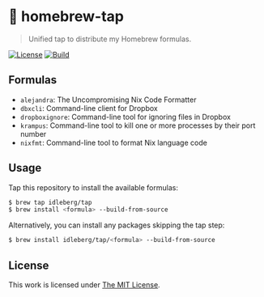 # :beer: homebrew-tap

> Unified tap to distribute my Homebrew formulas.

[![License](https://img.shields.io/github/license/idleberg/homebrew-tap?color=blue&style=for-the-badge)](LICENSE)
[![Build](https://img.shields.io/github/actions/workflow/status/idleberg/homebrew-tap/audit.yml?style=for-the-badge)](https://github.com/idleberg/homebrew-tap/actions)

## Formulas

- `alejandra`: The Uncompromising Nix Code Formatter
- `dbxcli`: Command-line client for Dropbox
- `dropboxignore`: Command-line tool for ignoring files in Dropbox
- `krampus`: Command-line tool to kill one or more processes by their port number
- `nixfmt`: Command-line tool to format Nix language code

## Usage

Tap this repository to install the available formulas:

```sh
$ brew tap idleberg/tap
$ brew install <formula> --build-from-source
```

Alternatively, you can install any packages skipping the tap step:

```sh
$ brew install idleberg/tap/<formula> --build-from-source
```

## License

This work is licensed under [The MIT License](LICENSE).
